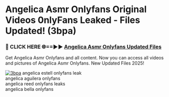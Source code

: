 # Angelica Asmr Onlyfans Original Videos 0nlyFans Leaked - Files Updated! (3bpa)

<h3>🔴 CLICK HERE 🌐==►► <a href="https://tinyurl.com/2jnfzry5" rel="nofollow">Angelica Asmr Onlyfans Updated Files</a></h3>

Get Angelica Asmr Onlyfans and all content. Now you can access all videos and pictures of Angelica Asmr Onlyfans. New Updated Files 2025!

[![3bpa](https://i.imgur.com/GyGTBgg.gif)](https://tinyurl.com/2jnfzry5)
angelica estell onlyfans leak<br>
angelica aguilera onlyfans<br>
angelica reed onlyfans leaks<br>
angelica bella onlyfans